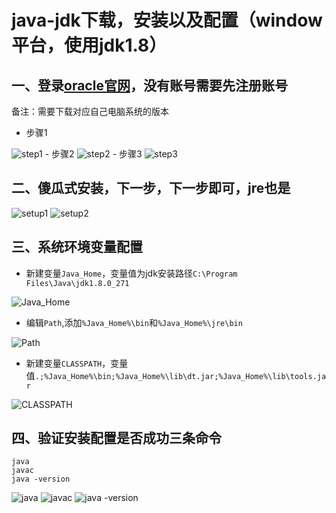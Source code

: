 # java-jdk下载，安装以及配置（window平台，使用jdk1.8）

## 一、登录[oracle官网](oracle.com/cn/java)，没有账号需要先注册账号

备注：需要下载对应自己电脑系统的版本

- 步骤1
<img src="./img/download1.png" alt="step1">
- 步骤2
<img src="./img/download2.png" alt="step2">
- 步骤3
<img src="./img/download3.png" alt="step3">

## 二、傻瓜式安装，下一步，下一步即可，jre也是
<img src="./img/setup1.png"  alt="setup1">
<img src="./img/setup2.png"  alt="setup2">

## 三、系统环境变量配置

- 新建变量`Java_Home`，变量值为jdk安装路径`C:\Program Files\Java\jdk1.8.0_271`

<img src="./img/config1.png" alt="Java_Home">

- 编辑`Path`,添加`%Java_Home%\bin`和`%Java_Home%\jre\bin`

<img src="./img/config2.png" alt="Path">

- 新建变量`CLASSPATH`，变量值`.;%Java_Home%\bin;%Java_Home%\lib\dt.jar;%Java_Home%\lib\tools.jar`

<img src="./img/config3.png" alt="CLASSPATH">



## 四、验证安装配置是否成功三条命令
```
java
javac
java -version
```
<img src="./img/valid1.png" alt="java">
<img src="./img/valid1.png" alt="javac">
<img src="./img/valid1.png" alt="java -version">
